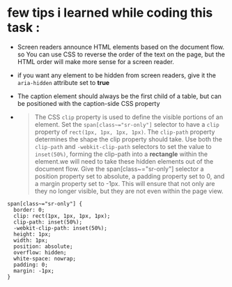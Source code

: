# few tips i learned while coding this task :
- Screen readers announce HTML elements based on the document flow. so You can use CSS to reverse the order of the text on the page, but the HTML order will make more sense for a screen reader.
- if you want any element to be hidden from screen readers,  give it the `aria-hidden` attribute set to **true**
- The caption element should always be the first child of a table, but can be positioned with the caption-side CSS property


- > The CSS `clip` property is used to define the visible portions of an element. Set the `span[class~="sr-only"]` selector to have a `clip` property of `rect(1px, 1px, 1px, 1px)`. The `clip-path` property determines the shape the clip property should take. Use both the `clip-path` and `-webkit-clip-path` selectors to set the value to `inset(50%)`, forming the clip-path into a **rectangle** within the element.we will need to take these hidden elements out of the document flow. Give the span[class~="sr-only"] selector a position property set to absolute, a padding property set to 0, and a margin property set to -1px. This will ensure that not only are they no longer visible, but they are not even within the page view.
```
span[class~="sr-only"] {
  border: 0;
  clip: rect(1px, 1px, 1px, 1px);
  clip-path: inset(50%);
  -webkit-clip-path: inset(50%);
  height: 1px;
  width: 1px;
  position: absolute;
  overflow: hidden;
  white-space: nowrap;
  padding: 0;
  margin: -1px;
}
```

